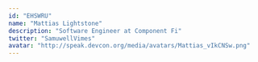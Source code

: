 ```yaml
---
id: "EHSWRU"
name: "Mattias Lightstone"
description: "Software Engineer at Component Fi"
twitter: "SamuwellVimes"
avatar: "http://speak.devcon.org/media/avatars/Mattias_vIkCNSw.png"
---
```

